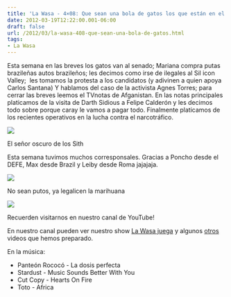 ```yaml
---
title: 'La Wasa - 4×08: Que sean una bola de gatos los que están en el senado...'
date: 2012-03-19T12:22:00.001-06:00
draft: false
url: /2012/03/la-wasa-408-que-sean-una-bola-de-gatos.html
tags: 
- La Wasa
---
```


Esta semana en las breves los gatos van al senado; Mariana compra putas brazileñas autos brazileños; les decimos como irse de ilegales al Sil icon Valley;  les tomamos la protesta a los candidatos (y adivinen a quien apoya Carlos Santana) Y hablamos del caso de la activista Agnes Torres; para cerrar las breves leemos el TVnotas de Afganistan. En las notas principales platicamos de la visita de Darth Sidious a Felipe Calderón y les decimos todo sobre porque caray le vamos a pagar todo. Finalmente platicamos de los recientes operativos en la lucha contra el narcotráfico.  
  

[![](https://lh3.ggpht.com/-kRTVUdSlY6E/UKG4UqMLCuI/AAAAAAAACCY/EG8PCxQ6uLI/s1600/pope-benedict-palpatine.jpg.jpeg)](http://4.bp.blogspot.com/-kRTVUdSlY6E/UKG4UqMLCuI/AAAAAAAACCY/EG8PCxQ6uLI/s1600/pope-benedict-palpatine.jpg.jpeg)

El señor oscuro de los Sith

  
  
Esta semana tuvimos muchos corresponsales. Gracias a Poncho desde el DEFE, Max desde Brazil y Leiby desde Roma jajajaja.  
  

[![](http://blog.jokeroo.com/wp-content/uploads/2011/10/CarlosSantanasongPics1o2zY6Ff9MJMd6M.jpg)](http://blog.jokeroo.com/wp-content/uploads/2011/10/CarlosSantanasongPics1o2zY6Ff9MJMd6M.jpg)

No sean putos, ya legalicen la marihuana

  

  

  

[![](https://lh3.ggpht.com/-1kINQj_wxjU/T15xAvsUb4I/AAAAAAAAOp8/cK_bWBnmybM/s320/AGNES+TORRES.jpg)](https://www.facebook.com/photo.php?fbid=336430736409390&set=a.284680308251100.81346.100001274005278&type=1)

  
  
Recuerden visitarnos en nuestro canal de YouTube!  
  

  

  
En nuestro canal pueden ver nuestro show [La Wasa juega](http://www.youtube.com/playlist?list=PLBC3C8C75B5F3597A&feature=plcp) y algunos [otros](http://www.youtube.com/playlist?list=PLD3CE55252CD8C7F3&feature=plcp) videos que hemos preparado.  
  
  

En la música:

*   Panteón Rococó - La dosis perfecta
*   Stardust - Music Sounds Better With You
*   Cut Copy - Hearts On Fire
*   Toto - Africa